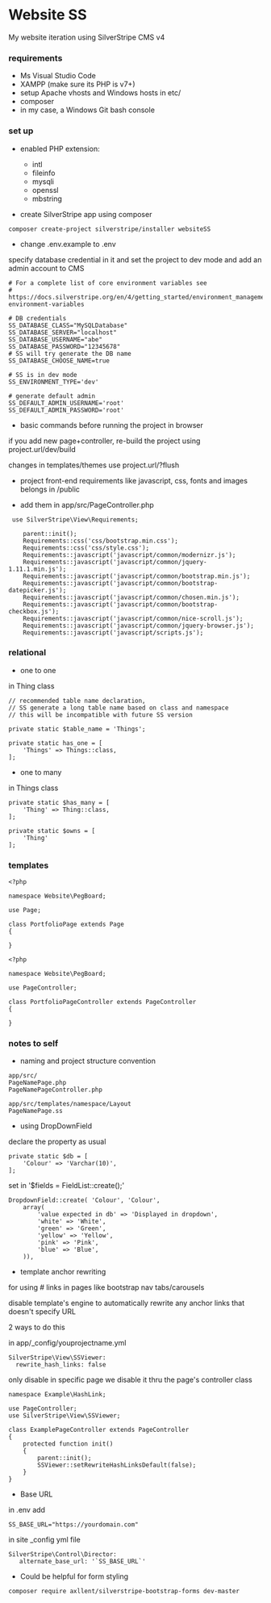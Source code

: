 # Website SS
My website iteration using SilverStripe CMS v4

### requirements
- Ms Visual Studio Code
- XAMPP (make sure its PHP is v7+)
- setup Apache vhosts and Windows hosts in etc/
- composer
- in my case, a Windows Git bash console

### set up
- enabled PHP extension:
    - intl
    - fileinfo
    - mysqli
    - openssl
    - mbstring

- create SilverStripe app using composer

`composer create-project silverstripe/installer websiteSS`

- change .env.example to .env

specify database credential in it and set the project to dev mode and add an admin account to CMS

```
# For a complete list of core environment variables see
# https://docs.silverstripe.org/en/4/getting_started/environment_management/#core-environment-variables

# DB credentials
SS_DATABASE_CLASS="MySQLDatabase"
SS_DATABASE_SERVER="localhost"
SS_DATABASE_USERNAME="abe"
SS_DATABASE_PASSWORD="12345678"
# SS will try generate the DB name
SS_DATABASE_CHOOSE_NAME=true

# SS is in dev mode
SS_ENVIRONMENT_TYPE='dev'

# generate default admin
SS_DEFAULT_ADMIN_USERNAME='root'
SS_DEFAULT_ADMIN_PASSWORD='root'
```

- basic commands before running the project in browser

if you add new page+controller, re-build the project using project.url/dev/build

changes in templates/themes use project.url/?flush

- project front-end requirements like javascript, css, fonts and images belongs in /public

- add them in app/src/PageController.php

` use SilverStripe\View\Requirements;`

```
    parent::init();
    Requirements::css('css/bootstrap.min.css');
    Requirements::css('css/style.css');
    Requirements::javascript('javascript/common/modernizr.js');
    Requirements::javascript('javascript/common/jquery-1.11.1.min.js');
    Requirements::javascript('javascript/common/bootstrap.min.js');
    Requirements::javascript('javascript/common/bootstrap-datepicker.js');
    Requirements::javascript('javascript/common/chosen.min.js');
    Requirements::javascript('javascript/common/bootstrap-checkbox.js');
    Requirements::javascript('javascript/common/nice-scroll.js');
    Requirements::javascript('javascript/common/jquery-browser.js');
    Requirements::javascript('javascript/scripts.js');
```

### relational

- one to one

in Thing class
```
// recommended table name declaration,
// SS generate a long table name based on class and namespace
// this will be incompatible with future SS version

private static $table_name = 'Things';

private static has_one = [
    'Things' => Things::class,
];
```

- one to many

in Things class
```
private static $has_many = [
    'Thing' => Thing::class,
];

private static $owns = [
    'Thing'
];
```

### templates

```
<?php

namespace Website\PegBoard;

use Page;

class PortfolioPage extends Page
{

}
```

```
<?php

namespace Website\PegBoard;

use PageController;

class PortfolioPageController extends PageController
{

}
```

### notes to self

- naming and project structure convention

```
app/src/
PageNamePage.php
PageNamePageController.php

app/src/templates/namespace/Layout
PageNamePage.ss
```

- using DropDownField

declare the property as usual

```
private static $db = [
    'Colour' => 'Varchar(10)',
];
```
set in  '$fields = FieldList::create();'

```
DropdownField::create( 'Colour', 'Colour',
    array(
        'value expected in db' => 'Displayed in dropdown',
        'white' => 'White',
        'green' => 'Green',
        'yellow' => 'Yellow',
        'pink' => 'Pink',
        'blue' => 'Blue',
    )),
```

- template anchor rewriting

for using # links in pages like bootstrap nav tabs/carousels

disable template's engine to automatically rewrite any anchor links that doesn't specify URL

2 ways to do this

in app/_config/youprojectname.yml
```
SilverStripe\View\SSViewer:
  rewrite_hash_links: false
```

only disable in specific page we disable it thru the page's controller class
```
namespace Example\HashLink;

use PageController;
use SilverStripe\View\SSViewer;

class ExamplePageController extends PageController
{
    protected function init()
    {
        parent::init();
        SSViewer::setRewriteHashLinksDefault(false);
    }
}
```

- Base URL

in .env add

`SS_BASE_URL="https://yourdomain.com"`

in site _config yml file

```
SilverStripe\Control\Director:
   alternate_base_url: '`SS_BASE_URL`'
```

- Could be helpful for form styling

`composer require axllent/silverstripe-bootstrap-forms dev-master`
